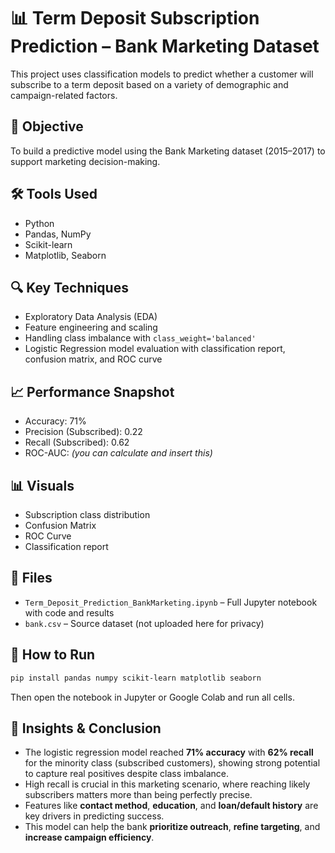 # 📊 Term Deposit Subscription Prediction – Bank Marketing Dataset

This project uses classification models to predict whether a customer will subscribe to a term deposit based on a variety of demographic and campaign-related factors.

## 🧠 Objective
To build a predictive model using the Bank Marketing dataset (2015–2017) to support marketing decision-making.

## 🛠️ Tools Used
- Python
- Pandas, NumPy
- Scikit-learn
- Matplotlib, Seaborn

## 🔍 Key Techniques
- Exploratory Data Analysis (EDA)
- Feature engineering and scaling
- Handling class imbalance with `class_weight='balanced'`
- Logistic Regression model evaluation with classification report, confusion matrix, and ROC curve

## 📈 Performance Snapshot
- Accuracy: 71%
- Precision (Subscribed): 0.22
- Recall (Subscribed): 0.62
- ROC-AUC: _(you can calculate and insert this)_

## 📊 Visuals
- Subscription class distribution
- Confusion Matrix
- ROC Curve
- Classification report

## 📁 Files
- `Term_Deposit_Prediction_BankMarketing.ipynb` – Full Jupyter notebook with code and results
- `bank.csv` – Source dataset (not uploaded here for privacy)

## 🚀 How to Run
```bash
pip install pandas numpy scikit-learn matplotlib seaborn
```
Then open the notebook in Jupyter or Google Colab and run all cells.

## 📌 Insights & Conclusion

- The logistic regression model reached **71% accuracy** with **62% recall** for the minority class (subscribed customers), showing strong potential to capture real positives despite class imbalance.
- High recall is crucial in this marketing scenario, where reaching likely subscribers matters more than being perfectly precise.
- Features like **contact method**, **education**, and **loan/default history** are key drivers in predicting success.
- This model can help the bank **prioritize outreach**, **refine targeting**, and **increase campaign efficiency**.

